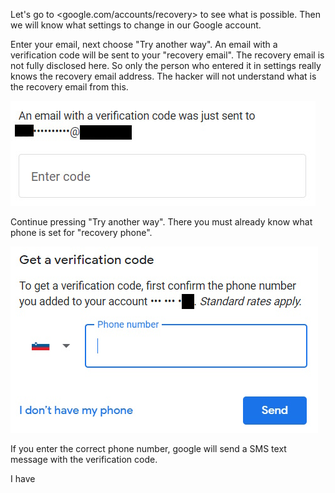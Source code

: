 


Let's go to <google.com/accounts/recovery> to see what is possible. Then we will know what settings to change in our Google account.  

Enter your email, next choose "Try another way". An email with a verification code will be sent to your "recovery email". The recovery email is not fully disclosed here. So only the person who entered it in settings really knows the recovery email address. The hacker will not understand what is the recovery email from this.

![google_email_recovery_1](images/google_email_recovery_1.jpg)

Continue pressing "Try another way". There you must already know what phone is set for "recovery phone".

![google_phone_recovery_1](images/google_phone_recovery_1.jpg)

If you enter the correct phone number, google will send a SMS text message with the verification code.

I have 
